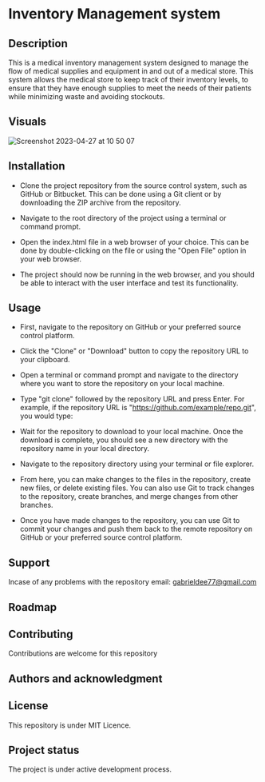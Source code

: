 # Inventory Management system

## Description

This is a medical inventory management system designed to manage the flow of medical supplies and equipment in and out of a medical store. This system allows the medical store to keep track of their inventory levels, to ensure that they have enough supplies to meet the needs of their patients while minimizing waste and avoiding stockouts.

## Visuals

![Screenshot 2023-04-27 at 10 50 07](https://user-images.githubusercontent.com/90185518/234795937-504a7118-47a0-4da9-9b65-4d8bca024ae0.png)

## Installation

* Clone the project repository from the source control system, such as GitHub or Bitbucket. This can be done using a Git client or by downloading the ZIP archive from the repository.

* Navigate to the root directory of the project using a terminal or command prompt.

* Open the index.html file in a web browser of your choice. This can be done by double-clicking on the file or using the "Open File" option in your web browser.

* The project should now be running in the web browser, and you should be able to interact with the user interface and test its functionality.

## Usage

* First, navigate to the repository on GitHub or your preferred source control platform.

* Click the "Clone" or "Download" button to copy the repository URL to your clipboard.

* Open a terminal or command prompt and navigate to the directory where you want to store the repository on your local machine.

* Type "git clone" followed by the repository URL and press Enter. For example, if the repository URL is "https://github.com/example/repo.git", you would type:

* Wait for the repository to download to your local machine. Once the download is complete, you should see a new directory with the repository name in your local directory.

* Navigate to the repository directory using your terminal or file explorer.

* From here, you can make changes to the files in the repository, create new files, or delete existing files. You can also use Git to track changes to the repository, create branches, and merge changes from other branches.

* Once you have made changes to the repository, you can use Git to commit your changes and push them back to the remote repository on GitHub or your preferred source control platform.

## Support

Incase of any problems with the repository email: gabrieldee77@gmail.com

## Roadmap



## Contributing

Contributions are welcome for this repository

## Authors and acknowledgment

## License

This repository is under MIT Licence.

## Project status

The project is under active development process.
